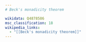 ```yaml
---
# Beck's monadicity theorem

wikidata: Q4878586
msc_classification: 18
wikipedia_links:
  - "[[Beck's monadicity theorem]]"
---
```

